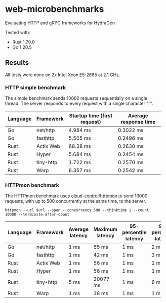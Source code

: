 # web-microbenchmarks

Evaluating HTTP and gRPC frameworks for HydraGen

Tested with:

* Rust 1.70.0
* Go 1.20.5

## Results

All tests were done on 2x Intel Xeon E5-2685 at 2.1 GHz.

### HTTP simple benchmark

The simple benchmark sends 10000 requests sequentially on a single thread. The server responds to every request with a single character "r".

| Language | Framework | Startup time (first request) | Average response time |
| -------- | --------- | ---------------------------- | --------------------- |
| Go       | net/http  | 4.984 ms                     | 0.3022 ms             |
| Go       | fasthttp  | 5.505 ms                     | 0.2496 ms             |
| Rust     | Actix Web | 68.38 ms                     | 0.2630 ms             |
| Rust     | Hyper     | 5.684 ms                     | 0.2454 ms             |
| Rust     | tiny-http | 1.722 ms                     | 0.2570 ms             |
| Rust     | Warp      | 6.357 ms                     | 0.2542 ms             |

### HTTPmon benchmark

The HTTPmon benchmark uses [cloud-control/httpmon](https://github.com/cloud-control/httpmon) to send 10000 requests, with up to 500 concurrently at the same time, to the server.

`httpmon --url $url --open --concurrency 500 --thinktime 1 --count 10000 --terminate-after-count`

| Language | Framework | Average latency | Maximum latency | 95-percentile latency | 99-percentile latency | Late requests |
| -------- | --------- | --------------- | --------------- | --------------------- | --------------------- | ------------- |
| Go       | net/http  | 1 ms            | 65 ms           | 1 ms                  | 2 ms                  | 11            |
| Go       | fasthttp  | 1 ms            | 42 ms           | 1 ms                  | 3 ms                  | 8             |
| Rust     | Actix Web | 1 ms            | 56 ms           | 1 ms                  | 1 ms                  | 3             |
| Rust     | Hyper     | 1 ms            | 56 ms           | 1 ms                  | 1 ms                  | 5             |
| Rust     | tiny-http | 5 ms            | 20077 ms        | 1 ms                  | 6 ms                  | 8             |
| Rust     | Warp      | 1 ms            | 38 ms           | 1 ms                  | 1 ms                  | 4             |
